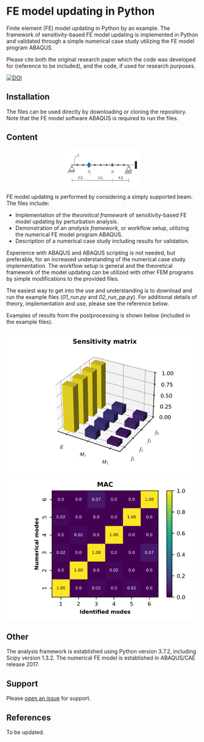 # FE model updating in Python

Finite element (FE) model updating in Python by an example. The framework of sensitivity-based FE model updating is implemented in Python
and validated through a simple numerical case study utilizing the FE model program ABAQUS.

Please cite both the original research paper which the code was developed for (reference to be included), and the code, if used for research purposes.

[![DOI](https://zenodo.org/badge/DOI/10.5281/zenodo.4243875.svg)](https://doi.org/10.5281/zenodo.4243875)

## Installation
The files can be used directly by downloading or cloning the repository. Note that the FE model software ABAQUS is required to run the files.

## Content

<p align="center">
  <img width=200 height=100 src="ss_beam.svg">
</p>

FE model updating is performed by considering a simply supported beam. The files include:
- Implementation of the *theoretical framework* of sensitivity-based FE model updating by perturbation analysis.
- Demonstration of an *analysis framework*, or workflow setup, utilizing the numerical FE model program ABAQUS.
- Description of a numerical case study including results for validation.

Experience with ABAQUS and ABAQUS scripting is not needed, but preferable, for an increased understanding of the numerical case study implementation.
The workflow setup is general and the theoretical framework of the model updating can be utilized with other FEM programs by simple modifications to
the provided files.

The easiest way to get into the use and understanding is to download and run the example files (*01_run.py* and *02_run_pp.py*). For additional details of theory,
implementation and use, please see the reference below.

Examples of results from the postprocessing is shown below (included in the example files).

![](fig2.svg)
![](fig3.svg)

## Other
The analysis framework is established using Python version 3.7.2, including Scipy version 1.3.2. The numerical FE model is established in ABAQUS/CAE release 2017.

## Support

Please [open an issue](https://github.com/bjorntsv/pyfemu/issues/new) for support.

## References
To be updated.
